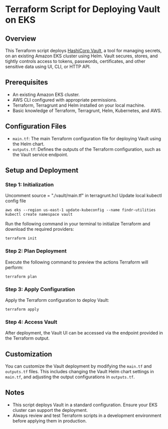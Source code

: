 
# Terraform Script for Deploying Vault on EKS

## Overview
This Terraform script deploys [HashiCorp Vault](https://www.vaultproject.io/), a tool for managing secrets, on an existing Amazon EKS cluster using Helm. Vault secures, stores, and tightly controls access to tokens, passwords, certificates, and other sensitive data using UI, CLI, or HTTP API.

## Prerequisites
- An existing Amazon EKS cluster.
- AWS CLI configured with appropriate permissions.
- Terraform, Terragrunt and Helm installed on your local machine.
- Basic knowledge of Terraform, Terragrunt, Helm, Kubernetes, and AWS.

## Configuration Files
- `main.tf`: The main Terraform configuration file for deploying Vault using the Helm chart.
- `outputs.tf`: Defines the outputs of the Terraform configuration, such as the Vault service endpoint.

## Setup and Deployment

### Step 1: Initialization
Uncomment source = "./vault/main.tf" in terragrunt.hcl
Update local kubectl config file

```shell
aws eks --region us-east-1 update-kubeconfig --name findr-utilities
kubectl create namespace vault
```

Run the following command in your terminal to initialize Terraform and download the required providers:

```shell
terraform init
```

### Step 2: Plan Deployment
Execute the following command to preview the actions Terraform will perform:

```shell
terraform plan
```

### Step 3: Apply Configuration
Apply the Terraform configuration to deploy Vault:

```shell
terraform apply
```

### Step 4: Access Vault
After deployment, the Vault UI can be accessed via the endpoint provided in the Terraform output.

## Customization
You can customize the Vault deployment by modifying the `main.tf` and `outputs.tf` files. This includes changing the Vault Helm chart settings in `main.tf`, and adjusting the output configurations in `outputs.tf`.

## Notes
- This script deploys Vault in a standard configuration. Ensure your EKS cluster can support the deployment.
- Always review and test Terraform scripts in a development environment before applying them in production.
